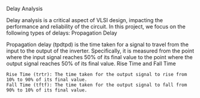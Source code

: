 Delay Analysis

Delay analysis is a critical aspect of VLSI design, impacting the performance and reliability of the circuit. In this project, we focus on the following types of delays:
Propagation Delay

Propagation delay (tpdtpd​) is the time taken for a signal to travel from the input to the output of the inverter. Specifically, it is measured from the point where the input signal reaches 50% of its final value to the point where the output signal reaches 50% of its final value.
Rise Time and Fall Time

    Rise Time (trtr​): The time taken for the output signal to rise from 10% to 90% of its final value.
    Fall Time (tftf​): The time taken for the output signal to fall from 90% to 10% of its final value.
